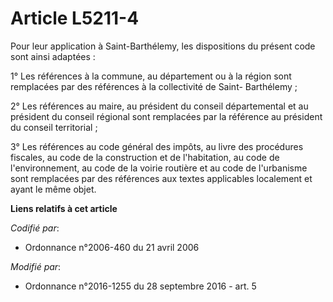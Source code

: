 # Article L5211-4

Pour leur application à Saint-Barthélemy, les dispositions du présent code sont ainsi adaptées : 

1° Les références à la commune, au département ou à la région sont remplacées par des références à la collectivité de Saint-
Barthélemy ; 

2° Les références au maire, au président du conseil départemental et au président du conseil régional sont remplacées par la
référence au président du conseil territorial ; 

3° Les références au code général des impôts, au livre des procédures fiscales, au code de la construction et de
l'habitation, au code de l'environnement, au code de la voirie routière et au code de l'urbanisme sont remplacées par des
références aux textes applicables localement et ayant le même objet.

**Liens relatifs à cet article**

_Codifié par_:

  - Ordonnance n°2006-460 du 21 avril 2006

_Modifié par_:

  - Ordonnance n°2016-1255 du 28 septembre 2016 - art. 5
